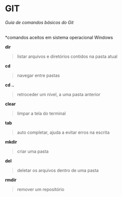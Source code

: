 # GIT

###### Guia de comandos básicos do Git

*comandos aceitos em sistema operacional Windows

**dir**

> listar arquivos e diretórios contidos na pasta atual

**cd**

> navegar entre pastas

**cd ..**

> retroceder um nível, a uma pasta anterior

**clear**

> limpar a tela do terminal

**tab**

> auto completar, ajuda a evitar erros na escrita

**mkdir**

> criar uma pasta

**del**

> deletar os arquivos dentro de uma pasta

**rmdir**

> remover um repositório
